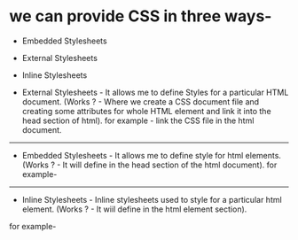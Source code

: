 # we can provide CSS in three ways-

*  Embedded Stylesheets
*  External Stylesheets
*  Inline Stylesheets

* External Stylesheets - It allows me to define Styles for a particular HTML document. (Works ? - Where we create a CSS document file and creating some attributes for whole HTML element and link it into the head section of html).
for example - link the CSS file in the html document.
<!--
<head>
<link rel="stylesheet" href="styles.css" />
</head>
-->


<hr>


*   Embedded Stylesheets - It allows me to define style for html elements. (Works ? - It will define in the head section of the html document).
for example-

<!--<head>
 <style>
 p{
 color:orange;}
 </style>
</head>--> 

<hr>


*  Inline Stylesheets - Inline stylesheets used to style for a particular html element. (Works ? - It wiil define in the html element section).

for example-

<!--
<body>
<p style= "color:blue;"> This is Inline Stylesheets </p>
</body>
-->
